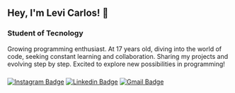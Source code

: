 ## Hey, I'm Levi Carlos! 👋
### Student of Tecnology
Growing programming enthusiast. At 17 years old, diving into the world of code, seeking constant learning and collaboration. Sharing my projects and evolving step by step. Excited to explore new possibilities in programming!
###

[![Instagram Badge](https://img.shields.io/badge/olevicarlos-1f6feb?style=flat-square&logo=instagram&logoColor=white)](https://instagram.com/olevicarlos) 
[![Linkedin Badge](https://img.shields.io/badge/-Levi%20Carlos-1f6feb?style=flat-square&logo=Linkedin&logoColor=white&link=https://www.linkedin.com/in/olevicarlos/)](https://www.linkedin.com/in/olevicarlos/) 
[![Gmail Badge](https://img.shields.io/badge/-olevicarlos@gmail.com-1f6feb?style=flat-square&logo=Gmail&logoColor=white&link=mailto:olevicarlos@gmail.com)](mailto:olevicarlos@gmail.com)
